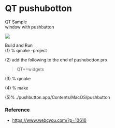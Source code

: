 QT pushubotton
===============

QT Sample <br/>
window with pushbutton <br/>

<image src="https://raw.githubusercontent.com/ohwada/MAC_cpp_Samples/master/qt/pushbutton/pushubotton.png" /> <br/>

Build and Run <br/>
(1) % qmake -project <br/>

(2) add the following to the end of pushubotton.pro <br/>

> QT+=widgets <br/>

(3) % qmake <br/>

(4) % make <br/>

(5)% ./pushbutton.app/Contents/MacOS/pushbutton <br/>




### Reference
- https://www.webcyou.com/?p=10610

